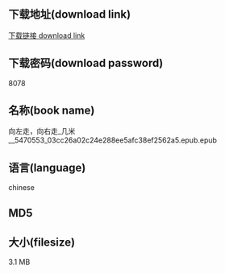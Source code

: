## 下载地址(download link)
[下载链接 download link](https://tutu365.netlify.app/?s=%E5%90%91%E5%B7%A6%E8%B5%B0%EF%BC%8C%E5%90%91%E5%8F%B3%E8%B5%B0_%E5%87%A0%E7%B1%B3__5470553_03cc26a02c24e288ee5afc38ef2562a5.epub)

## 下载密码(download password)
8078

## 名称(book name)
向左走，向右走_几米__5470553_03cc26a02c24e288ee5afc38ef2562a5.epub.epub

## 语言(language)
chinese

## MD5


## 大小(filesize)
3.1 MB
